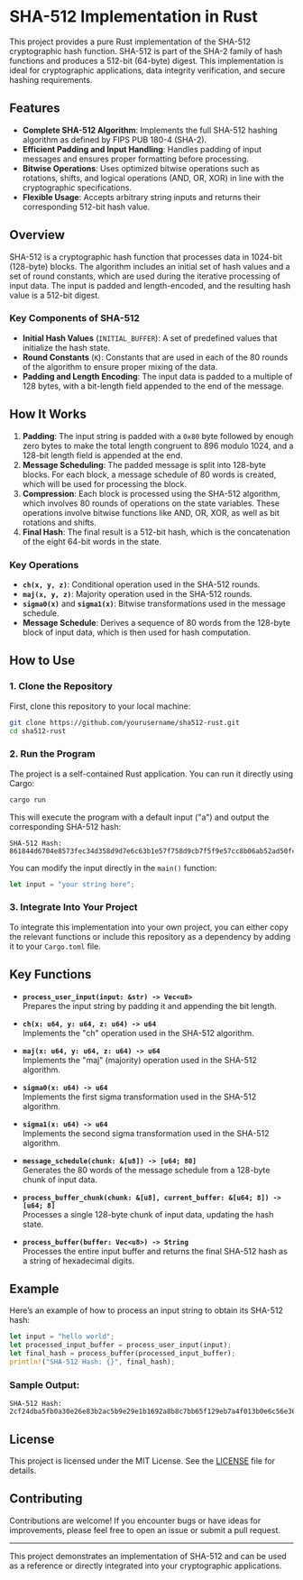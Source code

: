 # SHA-512 Implementation in Rust

This project provides a pure Rust implementation of the SHA-512 cryptographic hash function. SHA-512 is part of the SHA-2 family of hash functions and produces a 512-bit (64-byte) digest. This implementation is ideal for cryptographic applications, data integrity verification, and secure hashing requirements.

## Features

- **Complete SHA-512 Algorithm**: Implements the full SHA-512 hashing algorithm as defined by FIPS PUB 180-4 (SHA-2).
- **Efficient Padding and Input Handling**: Handles padding of input messages and ensures proper formatting before processing.
- **Bitwise Operations**: Uses optimized bitwise operations such as rotations, shifts, and logical operations (AND, OR, XOR) in line with the cryptographic specifications.
- **Flexible Usage**: Accepts arbitrary string inputs and returns their corresponding 512-bit hash value.

## Overview

SHA-512 is a cryptographic hash function that processes data in 1024-bit (128-byte) blocks. The algorithm includes an initial set of hash values and a set of round constants, which are used during the iterative processing of input data. The input is padded and length-encoded, and the resulting hash value is a 512-bit digest.

### Key Components of SHA-512

- **Initial Hash Values** (`INITIAL_BUFFER`): A set of predefined values that initialize the hash state.
- **Round Constants** (`K`): Constants that are used in each of the 80 rounds of the algorithm to ensure proper mixing of the data.
- **Padding and Length Encoding**: The input data is padded to a multiple of 128 bytes, with a bit-length field appended to the end of the message.

## How It Works

1. **Padding**: The input string is padded with a `0x80` byte followed by enough zero bytes to make the total length congruent to 896 modulo 1024, and a 128-bit length field is appended at the end.
2. **Message Scheduling**: The padded message is split into 128-byte blocks. For each block, a message schedule of 80 words is created, which will be used for processing the block.
3. **Compression**: Each block is processed using the SHA-512 algorithm, which involves 80 rounds of operations on the state variables. These operations involve bitwise functions like AND, OR, XOR, as well as bit rotations and shifts.
4. **Final Hash**: The final result is a 512-bit hash, which is the concatenation of the eight 64-bit words in the state.

### Key Operations

- **`ch(x, y, z)`**: Conditional operation used in the SHA-512 rounds.
- **`maj(x, y, z)`**: Majority operation used in the SHA-512 rounds.
- **`sigma0(x)`** and **`sigma1(x)`**: Bitwise transformations used in the message schedule.
- **Message Schedule**: Derives a sequence of 80 words from the 128-byte block of input data, which is then used for hash computation.

## How to Use

### 1. Clone the Repository

First, clone this repository to your local machine:

```bash
git clone https://github.com/yourusername/sha512-rust.git
cd sha512-rust
```

### 2. Run the Program

The project is a self-contained Rust application. You can run it directly using Cargo:

```bash
cargo run
```

This will execute the program with a default input ("a") and output the corresponding SHA-512 hash:

```
SHA-512 Hash: 861844d6704e8573fec34d358d9d7e6c63b1e57f758d9cb7f5f9e57cc8b06ab52ad50fcd58f7680f9fa6b20be398923710312d05bb271f1e88db8ff7750767
```

You can modify the input directly in the `main()` function:

```rust
let input = "your string here";
```

### 3. Integrate Into Your Project

To integrate this implementation into your own project, you can either copy the relevant functions or include this repository as a dependency by adding it to your `Cargo.toml` file.

## Key Functions

- **`process_user_input(input: &str) -> Vec<u8>`**  
  Prepares the input string by padding it and appending the bit length.

- **`ch(x: u64, y: u64, z: u64) -> u64`**  
  Implements the "ch" operation used in the SHA-512 algorithm.

- **`maj(x: u64, y: u64, z: u64) -> u64`**  
  Implements the "maj" (majority) operation used in the SHA-512 algorithm.

- **`sigma0(x: u64) -> u64`**  
  Implements the first sigma transformation used in the SHA-512 algorithm.

- **`sigma1(x: u64) -> u64`**  
  Implements the second sigma transformation used in the SHA-512 algorithm.

- **`message_schedule(chunk: &[u8]) -> [u64; 80]`**  
  Generates the 80 words of the message schedule from a 128-byte chunk of input data.

- **`process_buffer_chunk(chunk: &[u8], current_buffer: &[u64; 8]) -> [u64; 8]`**  
  Processes a single 128-byte chunk of input data, updating the hash state.

- **`process_buffer(buffer: Vec<u8>) -> String`**  
  Processes the entire input buffer and returns the final SHA-512 hash as a string of hexadecimal digits.

## Example

Here’s an example of how to process an input string to obtain its SHA-512 hash:

```rust
let input = "hello world";
let processed_input_buffer = process_user_input(input);
let final_hash = process_buffer(processed_input_buffer);
println!("SHA-512 Hash: {}", final_hash);
```

### Sample Output:

```
SHA-512 Hash: 2cf24dba5fb0a30e26e83b2ac5b9e29e1b1692a8b8c7bb65f129eb7a4f013b0e6c56e36f83234e4c38f93a6250d46bc17310e9a08aabccf63d7880278efce8f3
```

## License

This project is licensed under the MIT License. See the [LICENSE](LICENSE) file for details.

## Contributing

Contributions are welcome! If you encounter bugs or have ideas for improvements, please feel free to open an issue or submit a pull request.

---

This project demonstrates an implementation of SHA-512 and can be used as a reference or directly integrated into your cryptographic applications.
